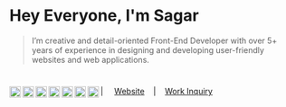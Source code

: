 # Hey Everyone, I'm Sagar &nbsp;&nbsp;
> I’m  creative and detail-oriented Front-End Developer with over 5+ years of experience in designing and developing user-friendly websites and web applications.
#
<a href="https://www.facebook.com/sagarrjpawar/">
  <img align="left" alt="Sagar's Facebook" width="20px" src="https://simpleicons.now.sh/facebook/1877F2" />
</a>
<a href="https://www.instagram.com/sagarjpawar/">
  <img align="left" alt="Sagar's Instagram" width="20px" src="https://simpleicons.now.sh/instagram/E4405F" />
</a>
<a href="https://twitter.com/sagarjpawar">
  <img align="left" alt="Sagar's Twitter" width="20px" src="https://simpleicons.now.sh/twitter/1DA1F2" />
</a>
<a href="https://linkedin.com/in/sagarjpawar">
  <img align="left" alt="Sagar's LinkedIn" width="20px" src="https://simpleicons.now.sh/linkedin/0A66C2" />
</a>
<a href="https://in.pinterest.com/sagarrjpawar/">
  <img align="left" alt="Sagar's Pinterest" width="20px" src="https://simpleicons.now.sh/pinterest/BD081C" />
</a>
<a href="https://behance.net/sagarjpawar">
  <img align="left" alt="Sagar's Behance" width="20px" src="https://simpleicons.now.sh/behance/1769FF" />
</a>
<a href="https://dribbble.com/sagarjpawar">
  <img align="left" alt="Sagar's Dribbble" width="20px" src="https://simpleicons.now.sh/dribbble/EA4C89" />
</a>

| &nbsp;&nbsp;&nbsp; <a href="https://sagarjpawar.in">Website</a> &nbsp;&nbsp;&nbsp;|&nbsp;&nbsp;&nbsp; <a href="https://sagarjpawar.in/">Work Inquiry</a>

